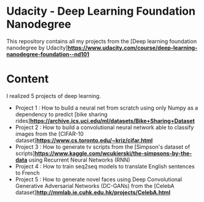 # Udacity - Deep Learning Foundation Nanodegree 

This repository contains all my projects from the [Deep learning foundation nanodegree by Udacity]**https://www.udacity.com/course/deep-learning-nanodegree-foundation--nd101**

# Content

I realized 5 projects of deep learning.

- Project 1 : 
How to build a neural net from scratch using only Numpy as a dependency to predict [bike sharing rides]**https://archive.ics.uci.edu/ml/datasets/Bike+Sharing+Dataset**
- Project 2 : 
How to build a convolutional neural network able to classify images from the [CIFAR-10 dataset]**https://www.cs.toronto.edu/~kriz/cifar.html**
- Project 3 : 
How to generate tv scripts from the [Simpson's dataset of scripts]**https://www.kaggle.com/wcukierski/the-simpsons-by-the-data** using Recurrent Neural Networks (RNN)
- Project 4 : 
How to train seq2seq models to translate English sentences to French 
- Project 5 : 
How to generate novel faces using Deep Convolutional Generative Adversarial Networks (DC-GANs) from the [CelebA dataset]**http://mmlab.ie.cuhk.edu.hk/projects/CelebA.html**
 
